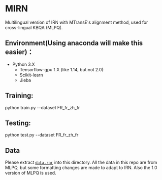 # MIRN
Multilingual version of IRN with MTransE's alignment method, used for cross-lingual KBQA (MLPQ).

## Environment(Using anaconda will make this easier)：
* Python 3.X 
    * Tensorflow-gpu 1.X (like 1.14, but not 2.0)
    * Scikit-learn
    * Jieba

## Training:
python train.py --dataset FR_fr_zh_fr
## Testing:
python test.py --dataset FR_fr_zh_fr

## Data
Please extract [`data.rar`](data.rar) into this directory.
All the data in this repo are from MLPQ, but some formatting changes are made to adapt to IRN. Also the 1.0 version of MLPQ is used.

